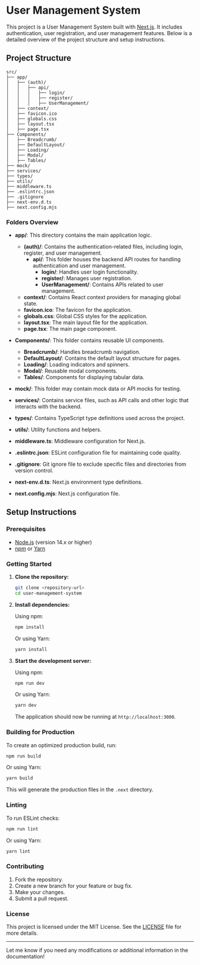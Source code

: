 
# User Management System

This project is a User Management System built with [Next.js](https://nextjs.org/). It includes authentication, user registration, and user management features. Below is a detailed overview of the project structure and setup instructions.

## Project Structure

```
src/
├── app/
│   ├── (auth)/
│   │   ├── api/
│   │   │   ├── login/
│   │   │   ├── register/
│   │   │   ├── UserManagement/
│   ├── context/
│   ├── favicon.ico
│   ├── globals.css
│   ├── layout.tsx
│   ├── page.tsx
├── Components/
│   ├── Breadcrumb/
│   ├── DefaultLayout/
│   ├── Loading/
│   ├── Modal/
│   ├── Tables/
├── mock/
├── services/
├── types/
├── utils/
├── middleware.ts
├── .eslintrc.json
├── .gitignore
├── next-env.d.ts
├── next.config.mjs
```

### Folders Overview

- **app/**: This directory contains the main application logic.
  - **(auth)/**: Contains the authentication-related files, including login, register, and user management.
    - **api/**: This folder houses the backend API routes for handling authentication and user management.
      - **login/**: Handles user login functionality.
      - **register/**: Manages user registration.
      - **UserManagement/**: Contains APIs related to user management.
  - **context/**: Contains React context providers for managing global state.
  - **favicon.ico**: The favicon for the application.
  - **globals.css**: Global CSS styles for the application.
  - **layout.tsx**: The main layout file for the application.
  - **page.tsx**: The main page component.

- **Components/**: This folder contains reusable UI components.
  - **Breadcrumb/**: Handles breadcrumb navigation.
  - **DefaultLayout/**: Contains the default layout structure for pages.
  - **Loading/**: Loading indicators and spinners.
  - **Modal/**: Reusable modal components.
  - **Tables/**: Components for displaying tabular data.

- **mock/**: This folder may contain mock data or API mocks for testing.

- **services/**: Contains service files, such as API calls and other logic that interacts with the backend.

- **types/**: Contains TypeScript type definitions used across the project.

- **utils/**: Utility functions and helpers.

- **middleware.ts**: Middleware configuration for Next.js.

- **.eslintrc.json**: ESLint configuration file for maintaining code quality.

- **.gitignore**: Git ignore file to exclude specific files and directories from version control.

- **next-env.d.ts**: Next.js environment type definitions.

- **next.config.mjs**: Next.js configuration file.

## Setup Instructions

### Prerequisites

- [Node.js](https://nodejs.org/) (version 14.x or higher)
- [npm](https://www.npmjs.com/) or [Yarn](https://yarnpkg.com/)

### Getting Started

1. **Clone the repository:**

   ```bash
   git clone <repository-url>
   cd user-management-system
   ```

2. **Install dependencies:**

   Using npm:

   ```bash
   npm install
   ```

   Or using Yarn:

   ```bash
   yarn install
   ```

3. **Start the development server:**

   Using npm:

   ```bash
   npm run dev
   ```

   Or using Yarn:

   ```bash
   yarn dev
   ```

   The application should now be running at `http://localhost:3000`.

### Building for Production

To create an optimized production build, run:

```bash
npm run build
```

Or using Yarn:

```bash
yarn build
```

This will generate the production files in the `.next` directory.

### Linting

To run ESLint checks:

```bash
npm run lint
```

Or using Yarn:

```bash
yarn lint
```

### Contributing

1. Fork the repository.
2. Create a new branch for your feature or bug fix.
3. Make your changes.
4. Submit a pull request.

### License

This project is licensed under the MIT License. See the [LICENSE](LICENSE) file for more details.

---

Let me know if you need any modifications or additional information in the documentation!
